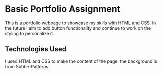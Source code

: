 # Basic Portfolio Assignment
This is a portfolio webpage to showcase my skills with HTML and CSS. In the future I aim to add button functionality and continue to work on the styling to personalize it. 
## Technologies Used
I used HTML and CSS to make the content of the page, the background is from Subtle-Patterns. 